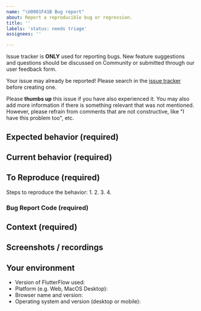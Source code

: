 ```yaml
---
name: "\U0001F41B Bug report"
about: Report a reproducible bug or regression.
title: ''
labels: 'status: needs triage'
assignees: ''

---
```


Issue tracker is **ONLY** used for reporting bugs. New feature suggestions and questions should be discussed on Community or submitted through our user feedback form.

Your issue may already be reported! Please search in the [issue tracker](../) before creating one.

Please **thumbs up** this issue if you have also experienced it. You may also add more information if there is something relevant that was not mentioned. However, please refrain from comments that are not constructive, like "I have this problem too", etc.


## Expected behavior (required)
<!-- A clear and concise description of what you expected to happen. -->


## Current behavior (required)
<!-- What happens instead of the expected behavior. -->

## To Reproduce (required)
<!-- Please be detailed as possible here so we can help diagnose the issue. Issues cannot be accepted if they are too vague. For example, "project fails to build" could be better reported as: 
1. Create new page
2. Add container widget
3. Set width = 123
4. Click Run
5. Observe that project doesn’t build

Code can be included in this section if it is relevant to reproducing the bug. 
-->

Steps to reproduce the behavior:
1.
2.
3.
4.

### Bug Report Code (required)
<!-- This helps the team assess your issue. Create a code by going to the widget tree, right clicking on the affected widget, and selecting “Get Bug Report Code”. If the bug is not specific to a widget, selecting any widget will work. -->


## Context (required)
<!-- How has this issue affected you? What are you trying to accomplish? -->


## Screenshots / recordings
<!-- If applicable, add screenshots to help explain your problem. -->

## Your environment
<!--- Include relevant details about the environment you experienced the bug in -->
* Version of FlutterFlow used: 
* Platform (e.g. Web, MacOS Desktop): 
* Browser name and version: 
* Operating system and version (desktop or mobile):


